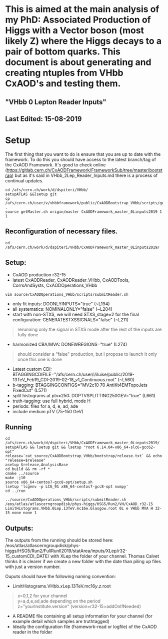 # This is aimed at the main analysis of my PhD: Associated Production of Higgs with a Vector boson (most likely Z) where the Higgs decays to a pair of bottom quarks. This document is about generating and creating ntuples from VHbb CxAOD's and testing them. #

## "VHbb 0 Lepton Reader Inputs" ##

Last Edited: 15-08-2019
-------------------------------------------------------------------------------

# Setup

The first thing that you want to do is ensure that you are up to date with the framework. To do this you should have access to the latest branch/tag of the CxAOD Framework. It's good to check online
(https://gitlab.cern.ch/CxAODFramework/FrameworkSub/tree/master/bootstrap) but as it's said in VHbb_2Lep_Reader_Inputs.md there is a process of continual updates.

~~~
cd /afs/cern.ch/work/d/dspiteri/VHbb/
setupATLAS &&lsetup git
cp /afs/cern.ch/user/v/vhbbframework/public/CxAODBootstrap_VHbb/scripts/getMaster.sh .
source getMaster.sh origin/master CxAODFramework_master_0Linputs2019 1 1
~~~

## Reconfiguration of necessary files.
~~~
cd /afs/cern.ch/work/d/dspiteri/VHbb/CxAODFramework_master_0Linputs2019/
~~~
## Setup:
- CxAOD production r32-15
- latest CxAODReader, CxAODReader_VHbb, CxAODTools, CorrsAndSysts, CxAODOperations_VHbb
~~~
vim source/CxAODOperations_VHbb/scripts/submitReader.sh
~~~
- only fit inputs: DOONLYINPUTS="true" (~L194)
- all systematics: NOMINALONLY="false" (~L204)
- start with non-STXS, we will need STXS_stage=2 for the final configuration: GENERATESTXSSIGNALS="false" (~L211)
>  rerunning only the signal in STXS mode after the rest of the inputs are fully done
- harmonized CBA/MVA: DONEWREGIONS="true" (L274)
>   should  consider a "false" production, but I propose to launch it only once this one is done
- Latest custom CDI: BTAGGINGCDIFILE="/afs/cern.ch/user/i/iluise/public/2019-13TeV_Feb19_CDI-2019-02-18_v1_Continuous.root" (~L560)
- b-tagging: BTAGGINGCONFIGS="MV2c10 70 AntiKt4EMTopoJets FixedCut" (L571)
- split histograms at ptv=250: DOPTVSPLITTING250GEV="true" (L661)
- truth-tagging: use full hybrid, mode H
- periods: files for a, d, e, ad, ade
- include medium pTV (75-150 GeV)

## Running 
~~~
cd /afs/cern.ch/work/d/dspiteri/VHbb/CxAODFramework_master_0Linputs2019/
setupATLAS && lsetup git && lsetup "root 6.14.04-x86_64-slc6-gcc62-opt" 
release=`cat source/CxAODBootstrap_VHbb/bootstrap/release.txt` && echo "release=$release"
asetup $release,AnalysisBase
cd build && rm -rf *
cmake ../source
make -j10
source x86_64-centos7-gcc8-opt/setup.sh
lsetup 'lcgenv -p LCG_91 x86_64-centos7-gcc8-opt numpy'
cd ../run

../source/CxAODOperations_VHbb/scripts/submitReader.sh /eos/atlas/atlascerngroupdisk/phys-higgs/HSG5/Run2/VH/CxAOD_r32-15 LimitHistograms.VHbb.0Lep.13TeV.mc16e.Glasgow.root 0L e VHbb MVA H 32-15 none none 1

~~~

## Outputs:
The outputs from the running should be stored here:
/eos/atlas/atlascerngroupdisk/phys-higgs/HSG5/Run2/FullRunII2019/statArea/inputs/XLep/r32-15_customCDI_DATE/
with XLep the folder of your channel. Thomas Calvet thinks it is clearer if we create a new folder with the date than piling up files with just a version number.

Ouputs should have the following naming convention:
- LimitHistograms.VHbb.*x*Lep.13TeV.mc16*y*.*z*.root
>  x=0,1,2 for your channel                                                                                    
>  y=a,d,e,ad,ade depending on the period                                                                      
>  z="yourInstitute.version" (version=r32-15+addOnIfNeeded)   

- A README file containing all setup information for your channel (for example detail which samples are truthtagged)
- Ideally the configuration file (framework-read or logfile) of the CxAOD reader in the folder
